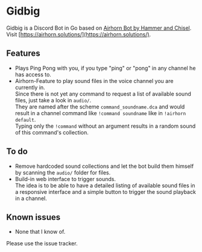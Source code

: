 # Gidbig

Gidbig is a Discord Bot in Go based on
[Airhorn Bot by Hammer and Chisel](https://github.com/hammerandchisel/airhornbot/).  
Visit [https://airhorn.solutions/](https://airhorn.solutions/).

## Features
- Plays Ping Pong with you, if you type "ping" or "pong" in any channel he has access to.
- Airhorn-Feature to play sound files in the voice channel you are currently in.  
Since there is not yet any command to request a list of available sound files, just take a look in `audio/`.  
They are named after the scheme `command_soundname.dca` and would result in a channel command like `!command soundname` like in `!airhorn default`.  
Typing only the `!command` without an argument results in a random sound of this command's collection.

## To do
- Remove hardcoded sound collections and let the bot build them himself by scanning the `audio/` folder for files.
- Build-in web interface to trigger sounds.  
The idea is to be able to have a detailed listing of available sound files in a responsive interface and a simple button to trigger the sound playback in a channel.

## Known issues
- None that I know of.  

Please use the issue tracker.
